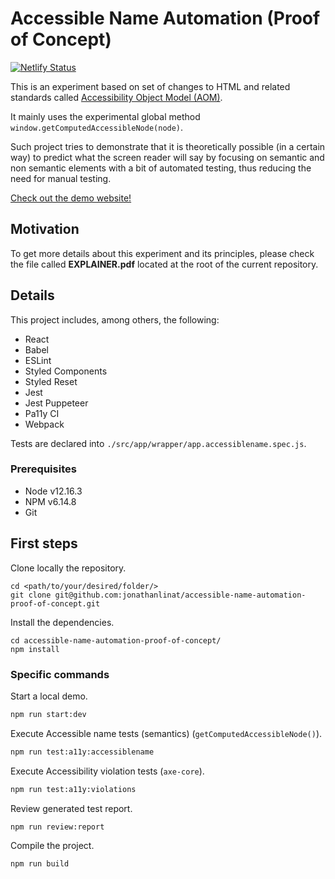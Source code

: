 # Accessible Name Automation (Proof of Concept)

[![Netlify Status](https://api.netlify.com/api/v1/badges/c2864d17-015e-4f1e-8fd6-8ba126b10e1c/deploy-status)](https://app.netlify.com/sites/accessible-name-automation-proof-of-concept/deploys)

This is an experiment based on set of changes to HTML and related standards called [Accessibility Object Model (AOM)](https://wicg.github.io/aom/explainer.html).

It mainly uses the experimental global method `window.getComputedAccessibleNode(node)`.

Such project tries to demonstrate that it is theoretically possible (in a certain way) to predict what the screen reader will say by focusing on semantic and non semantic elements with a bit of automated testing, thus reducing the need for manual testing.

[Check out the demo website!](https://accessible-name-automation-proof-of-concept.netlify.app/)

## Motivation

To get more details about this experiment and its principles, please check the file called **EXPLAINER.pdf** located at the root of the current repository.

## Details

This project includes, among others, the following:

- React
- Babel
- ESLint
- Styled Components
- Styled Reset
- Jest
- Jest Puppeteer
- Pa11y CI
- Webpack

Tests are declared into `./src/app/wrapper/app.accessiblename.spec.js`.

### Prerequisites

- Node v12.16.3
- NPM v6.14.8
- Git

## First steps

Clone locally the repository.

```
cd <path/to/your/desired/folder/>
git clone git@github.com:jonathanlinat/accessible-name-automation-proof-of-concept.git
```

Install the dependencies.

```
cd accessible-name-automation-proof-of-concept/
npm install
```

### Specific commands

Start a local demo.

```bash
npm run start:dev
```

Execute Accessible name tests (semantics) (`getComputedAccessibleNode()`).

```bash
npm run test:a11y:accessiblename
```

Execute Accessibility violation tests (`axe-core`).

```bash
npm run test:a11y:violations
```

Review generated test report.

```bash
npm run review:report
```

Compile the project.

```bash
npm run build
```
